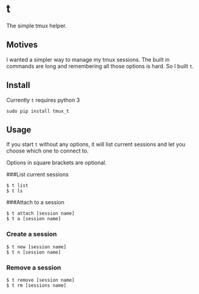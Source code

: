 # t

The simple tmux helper.

## Motives

I wanted a simpler way to manage my tmux sessions. The built in commands are long and remembering all those options is hard. So I built `t`.

## Install

Currently `t` requires python 3

    sudo pip install tmux_t

## Usage

If you start `t` without any options, it will list current sessions and let you choose which one to connect to.

Options in square brackets are optional.


###List current sessions

    $ t list
    $ t ls

###Attach to a session

    $ t attach [session name]
    $ t a [session name]

### Create a session

    $ t new [session name]
    $ t n [session name]

### Remove a session

    $ t remove [session name]
    $ t rm [sessions name]

